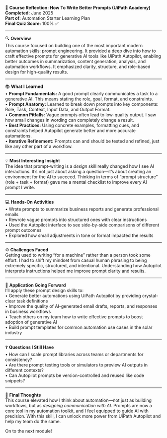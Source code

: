 🧠 **Course Reflection: How To Write Better Prompts (UiPath Academy)**  
**Completed:** June 2025  
**Part of:** Automation Starter Learning Plan  
**Final Quiz Score:** 100% ✅

---

🔍 **Overview**  
This course focused on building one of the most important modern automation skills: prompt engineering. It provided a deep dive into how to craft effective prompts for generative AI tools like UiPath Autopilot, enabling better outcomes in summarization, content generation, analysis, and automation workflows. It emphasized clarity, structure, and role-based design for high-quality results.

---

📚 **What I Learned**  
• **Prompt Fundamentals:** A good prompt clearly communicates a task to a generative AI. This means stating the role, goal, format, and constraints.  
• **Prompt Anatomy:** Learned to break down prompts into key components: Role, Task, Context, Input Data, and Output Format.  
• **Common Pitfalls:** Vague prompts often lead to low-quality output. I saw how small changes in wording can completely change a result.  
• **Best Practices:** Using concrete examples, formatting cues, and constraints helped Autopilot generate better and more accurate automations.  
• **Iterative Refinement:** Prompts can and should be tested and refined, just like any other part of a workflow.

---

💡 **Most Interesting Insight**  
The idea that prompt-writing is a *design* skill really changed how I see AI interactions. It’s not just about asking a question—it’s about creating an environment for the AI to succeed. Thinking in terms of “prompt structure” (role + task + format) gave me a mental checklist to improve every AI prompt I write.

---

💻 **Hands-On Activities**  
• Wrote prompts to summarize business reports and generate professional emails  
• Rewrote vague prompts into structured ones with clear instructions  
• Used the Autopilot interface to see side-by-side comparisons of different prompt outcomes  
• Explored how small adjustments in tone or format impacted the results

---

⚙️ **Challenges Faced**  
Getting used to writing “for a machine” rather than a person took some effort. I had to shift my mindset from casual human phrasing to being extremely specific, structured, and intentional. Understanding how Autopilot interprets instructions helped me improve prompt clarity and results.

---

🚀 **Application Going Forward**  
I’ll apply these prompt design skills to:  
• Generate better automations using UiPath Autopilot by providing crystal-clear task definitions  
• Improve the quality of AI-generated email drafts, reports, and responses in business workflows  
• Teach others on my team how to write effective prompts to boost adoption of generative AI  
• Build prompt templates for common automation use cases in the solar industry

---

❓ **Questions I Still Have**  
• How can I scale prompt libraries across teams or departments for consistency?  
• Are there prompt testing tools or simulators to preview AI outputs in different contexts?  
• Can Autopilot prompts be version-controlled and reused like code snippets?

---

🎯 **Final Thoughts**  
This course elevated how I think about automation—not just as building workflows, but as *designing communication with AI*. Prompts are now a core tool in my automation toolkit, and I feel equipped to guide AI with precision. With this skill, I can unlock more power from UiPath Autopilot and help my team do the same.

On to the next module!
